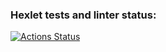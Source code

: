 ### Hexlet tests and linter status:
[![Actions Status](https://github.com/KateChe31/frontend-project-12/actions/workflows/hexlet-check.yml/badge.svg)](https://github.com/KateChe31/frontend-project-12/actions)